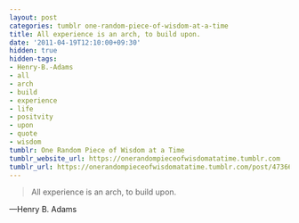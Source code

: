 ```yaml
---
layout: post
categories: tumblr one-random-piece-of-wisdom-at-a-time
title: All experience is an arch, to build upon.
date: '2011-04-19T12:10:00+09:30'
hidden: true
hidden-tags:
- Henry-B.-Adams
- all
- arch
- build
- experience
- life
- positvity
- upon
- quote
- wisdom
tumblr: One Random Piece of Wisdom at a Time
tumblr_website_url: https://onerandompieceofwisdomatatime.tumblr.com
tumblr_url: https://onerandompieceofwisdomatatime.tumblr.com/post/4736649821/all-experience-is-an-arch-to-build-upon
---
```

> All experience is an arch, to build upon.

—Henry B. Adams

